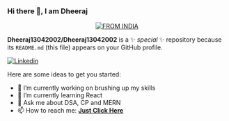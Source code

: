 ### Hi there 👋, I am Dheeraj

<p align="center">
<a href="#"><img title="FROM INDIA" src="https://img.shields.io/badge/FROM-INDIA-green?colorA=%23FF9933&colorB=%23138808&style=for-the-badge"></a>
</p>



**Dheeraj13042002/Dheeraj13042002** is a ✨ _special_ ✨ repository because its `README.md` (this file) appears on your GitHub profile.

[![Linkedin](https://img.shields.io/badge/kunalthedev-black?style=flat&logo=Linkedin&logoColor=blue&link=https://linkedin.com/in/kunal-arora-2a10771a5/)](https://linkedin.com/in/kunal-arora-2a10771a5/)

Here are some ideas to get you started:

- 🔭 I’m currently working on brushing up my skills
- 🌱 I’m currently learning React
- 💬 Ask me about DSA, CP and MERN 
- 📫 How to reach me:  <a href="mailto:dj13042002@gmail.com"><b>Just Click Here</b></a>
